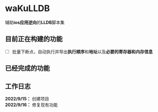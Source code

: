 # waKuLLDB
辅助**ios应用逆向**的**LLDB**脚本集
## 目前正在构建的功能
- [ ] 批量下断点，自动执行并导出**执行顺序**和**地址**以及**必要的寄存器和内存信息**
## 已经完成的功能
## 工作日志
**2022/9/15：** 创建项目  
**2022/9/16：** 修复现有功能
